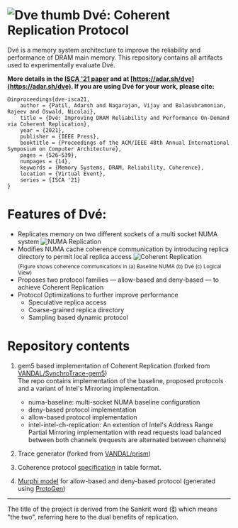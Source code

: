 
# ![Dve thumb](http://timewarp.adarshpatil.in/images/projects/dve/dve-thumb.png) Dvé: Coherent Replication Protocol

Dvé is a memory system architecture to improve the reliability and performance of DRAM main memory. This repository contains all artifacts used to experimentally evaluate Dvé.

**More details in the [ISCA '21 paper](https://www.cs.utah.edu/~rajeev/pubs/isca21.pdf) and at [https://adar.sh/dve](https://adar.sh/dve). If you are using Dvé for your work, please cite:**

```
@inproceedings{dve-isca21,
	author = {Patil, Adarsh and Nagarajan, Vijay and Balasubramonian, Rajeev and Oswald, Nicolai},
	title = {Dvé: Improving DRAM Reliability and Performance On-Demand via Coherent Replication},
	year = {2021},
	publisher = {IEEE Press},
	booktitle = {Proceedings of the ACM/IEEE 48th Annual International Symposium on Computer Architecture},
	pages = {526–539},
	numpages = {14},
	keywords = {Memory Systems, DRAM, Reliability, Coherence},
	location = {Virtual Event},
	series = {ISCA '21}
}
```

# Features of Dvé:
- Replicates memory on two different sockets of a multi socket NUMA system
![NUMA Replication](http://timewarp.adarshpatil.in/images/projects/dve/numa-replication.jpg)
- Modifies NUMA cache coherence communication by introducing replica directory to permit local replica access 
![Coherent Replication](http://timewarp.adarshpatil.in/images/projects/dve/coherent-replication.jpg) <br/>
<sub>(Figure shows coherence communications in (a) Baseline NUMA (b) Dvé (c) Logical View)</sub>
- Proposes two protocol families — allow-based and deny-based — to achieve Coherent Replication 
- Protocol Optimizations to further improve performance 
	- Speculative replica access
	- Coarse-grained replica directory
	- Sampling based dynamic protocol


# Repository contents
1.  gem5 based implementation of Coherent Replication (forked from [VANDAL/SynchroTrace-gem5](https://github.com/VANDAL/SynchroTrace-gem5))\
	The repo contains implementation of the baseline, proposed protocols and a variant of Intel's Mirroring implementation.
	 - numa-baseline: multi-socket NUMA baseline configuration
	 - deny-based protocol implementation
	 - allow-based protocol implementation
	 - intel-intel-ch-replication: An extention of Intel's Address Range Partial Mirroring implementation with read requests load balanced between both channels (requests are alternated between channels)

2. Trace generator (forked from [VANDAL/prism](https://github.com/VANDAL/prism))

3. Coherence protocol [specification](https://github.com/adarshpatil/dve/blob/master/Dve-ISCA21-Appendix.pdf) in table format.

4. [Murphi model](https://github.com/adarshpatil/dve/tree/master/murphi-model) for allow-based and deny-based protocol (generated using [ProtoGen](https://github.com/icsa-caps/ProtoGen))

--------------------------------------------------------------
The title of the project is derived from the Sankrit word (द्वे) which means "the two",
referring here to the dual benefits of replication.

